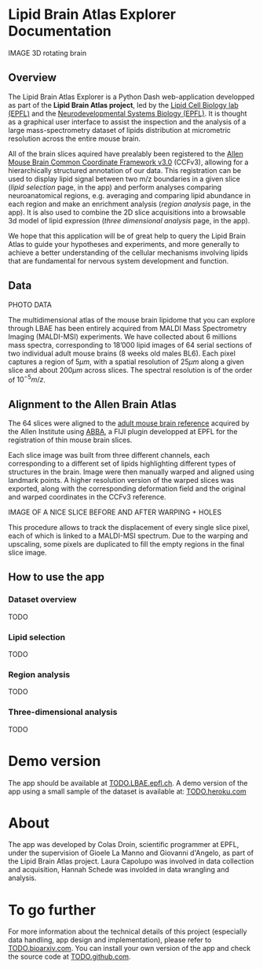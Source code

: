 
# Lipid Brain Atlas Explorer Documentation

IMAGE 3D rotating brain

## Overview

The Lipid Brain Atlas Explorer is a Python Dash web-application developped as part of the **Lipid Brain Atlas project**, led by the [Lipid Cell Biology lab (EPFL)](https://www.epfl.ch/labs/dangelo-lab/) and the [Neurodevelopmental Systems Biology (EPFL)](https://www.epfl.ch/labs/nsbl/). It is thought as a graphical user interface to assist the inspection and the analysis of a large mass-spectrometry dataset of lipids distribution at micrometric resolution across the entire mouse brain.

All of the brain slices aquired have prealably been registered to the [Allen Mouse Brain Common Coordinate Framework v3.0](https://www.sciencedirect.com/science/article/pii/S0092867420304025) (CCFv3), allowing for a hierarchically structured annotation of our data. This registration can be used to display lipid signal between two m/z boundaries in a given slice (*lipid selection* page, in the app) and perform analyses comparing neuroanatomical regions, e.g. averaging and comparing lipid abundance in each region and make an enrichment analysis (*region analysis* page, in the app). It is also used to combine the 2D slice acquisitions into a browsable 3d model of lipid expression (*three dimensional analysis* page, in the app).

We hope that this application will be of great help to query the Lipid Brain Atlas to guide your hypotheses and experiments, and more generally to achieve a better understanding of the cellular mechanisms involving lipids that are fundamental for nervous system development and function.

## Data

PHOTO DATA

The multidimensional atlas of the mouse brain lipidome that you can explore through LBAE has been entirely acquired from MALDI Mass Spectrometry Imaging (MALDI-MSI) experiments. We have collected about 6 millions mass spectra, corresponding to 18’000 lipid images of 64 serial sections of two individual adult mouse brains (8 weeks old males BL6). Each pixel captures a region of $5μm$, with a spatial resolution of $25μm$ along a given slice and about $200μm$ across slices. The spectral resolution is of the order of $10^{-5} m/z$.

## Alignment to the Allen Brain Atlas

The 64 slices were aligned to the [adult mouse brain reference](http://atlas.brain-map.org/atlas?atlas=602630314#atlas=602630314&plate=576989940&structure=549&x=5280.271251166045&y=3744.257593866604&zoom=-3&resolution=11.93&z=3) acquired by the Allen Institute using [ABBA](https://biop.github.io/ijp-imagetoatlas/), a FIJI plugin developped at EPFL for the registration of thin mouse brain slices.

Each slice image was built from three different channels, each corresponding to a different set of lipids highlighting different types of structures in the brain. Image were then manually warped and aligned using landmark points. A higher resolution version of the warped slices was exported, along with the corresponding deformation field and the original and warped coordinates in the CCFv3 reference.

IMAGE OF A NICE SLICE BEFORE AND AFTER WARPING + HOLES 

This procedure allows to track the displacement of every single slice pixel, each of which is linked to a MALDI-MSI spectrum. Due to the warping and upscaling, some pixels are duplicated to fill the empty regions in the final slice image.

## How to use the app

  

### Dataset overview

  

TODO

  

### Lipid selection

  

TODO

  

### Region analysis

  

TODO

  

### Three-dimensional analysis

  

TODO

  

# Demo version

The app should be available at [TODO.LBAE.epfl.ch](TODO.github.com). A demo version of the app using a small sample of the dataset is available at: [TODO.heroku.com](TODO.heroku.com)

# About

The app was developed by Colas Droin, scientific programmer at EPFL, under the supervision of Gioele La Manno and Giovanni d'Angelo, as part of the Lipid Brain Atlas project. Laura Capolupo was involved in data collection and acquisition, Hannah Schede was involded in data wrangling and analysis. 

# To go further

  For more information about the technical details of this project (especially data handling, app design and implementation), please refer to [TODO.bioarxiv.com](TODO.bioarxiv.com). You can install your own version of the app and check the source code at [TODO.github.com](TODO.github.com).